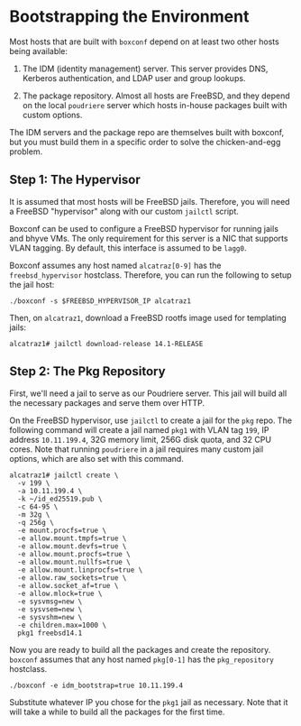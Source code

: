 Bootstrapping the Environment
=============================

Most hosts that are built with `boxconf` depend on at least two other hosts
being available:

  1. The IDM (identity management) server. This server provides DNS, Kerberos
     authentication, and LDAP user and group lookups.

  2. The package repository. Almost all hosts are FreeBSD, and they depend on
     the local `poudriere` server which hosts in-house packages built with
     custom options.

The IDM servers and the package repo are themselves built with boxconf, but you
must build them in a specific order to solve the chicken-and-egg problem.


## Step 1: The Hypervisor

It is assumed that most hosts will be FreeBSD jails. Therefore, you will need
a FreeBSD "hypervisor" along with our custom `jailctl` script.

Boxconf can be used to configure a FreeBSD hypervisor for running jails and
bhyve VMs. The only requirement for this server is a NIC that supports VLAN
tagging. By default, this interface is assumed to be `lagg0`.

Boxconf assumes any host named `alcatraz[0-9]` has the `freebsd_hypervisor`
hostclass. Therefore, you can run the following to setup the jail host:

    ./boxconf -s $FREEBSD_HYPERVISOR_IP alcatraz1

Then, on `alcatraz1`, download a FreeBSD rootfs image used for templating jails:

    alcatraz1# jailctl download-release 14.1-RELEASE


## Step 2: The Pkg Repository

First, we'll need a jail to serve as our Poudriere server. This jail will build
all the necessary packages and serve them over HTTP.

On the FreeBSD hypervisor, use `jailctl` to create a jail for the `pkg` repo.
The following command will create a jail named `pkg1` with VLAN tag `199`,
IP address `10.11.199.4`, 32G memory limit, 256G disk quota, and 32 CPU cores.
Note that running `poudriere` in a jail requires many custom jail options, which
are also set with this command.

    alcatraz1# jailctl create \
      -v 199 \
      -a 10.11.199.4 \
      -k ~/id_ed25519.pub \
      -c 64-95 \
      -m 32g \
      -q 256g \
      -e mount.procfs=true \
      -e allow.mount.tmpfs=true \
      -e allow.mount.devfs=true \
      -e allow.mount.procfs=true \
      -e allow.mount.nullfs=true \
      -e allow.mount.linprocfs=true \
      -e allow.raw_sockets=true \
      -e allow.socket_af=true \
      -e allow.mlock=true \
      -e sysvmsg=new \
      -e sysvsem=new \
      -e sysvshm=new \
      -e children.max=1000 \
      pkg1 freebsd14.1

Now you are ready to build all the packages and create the repository. `boxconf`
assumes that any host named `pkg[0-1]` has the `pkg_repository` hostclass.

    ./boxconf -e idm_bootstrap=true 10.11.199.4

Substitute whatever IP you chose for the `pkg1` jail as necessary. Note that it
will take a while to build all the packages for the first time.
